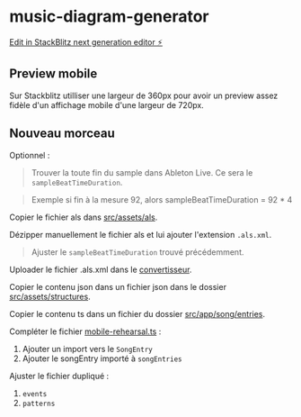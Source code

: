 # music-diagram-generator

[Edit in StackBlitz next generation editor ⚡️](https://stackblitz.com/~/github.com/Bludwarf/music-diagram-generator)

## Preview mobile

Sur Stackblitz utilliser une largeur de 360px pour avoir un preview assez fidèle d'un affichage mobile d'une largeur de
720px.

## Nouveau morceau

Optionnel :

> Trouver la toute fin du sample dans Ableton Live. Ce sera le `sampleBeatTimeDuration`.

> Exemple si fin à la mesure 92, alors sampleBeatTimeDuration = 92 * 4

Copier le fichier als dans [src/assets/als](src/assets/als).

Dézipper manuellement le fichier als et lui ajouter l'extension `.als.xml`.

> Ajuster le `sampleBeatTimeDuration` trouvé précédemment.

Uploader le fichier .als.xml dans le [convertisseur](https://bludwarf.github.io/music-diagram-generator/convert).

Copier le contenu json dans un fichier json dans le dossier [src/assets/structures](src/assets/structures).

Copier le contenu ts dans un fichier du dossier [src/app/song/entries](src/app/song/entries).

Compléter le fichier [mobile-rehearsal.ts](src/app/rehearsal/mobile/mobile-rehearsal.ts) :

1. Ajouter un import vers le `SongEntry`
2. Ajouter le songEntry importé à `songEntries`

Ajuster le fichier dupliqué :

1. `events`
2. `patterns`
